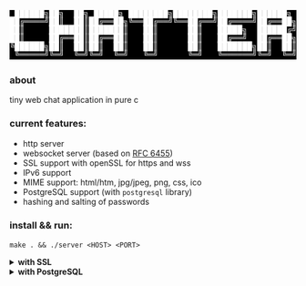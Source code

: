 ![](https://github.com/L0puh/chatter/blob/master/resources/images/logo.png)
### about
tiny web chat application in pure c

### current features:
- http server
- websocket server (based on [RFC 6455](https://www.rfc-editor.org/rfc/rfc6455))
- SSL support with openSSL for https and wss
- IPv6 support
- MIME support: html/htm, jpg/jpeg, png, css, ico
- PostgreSQL support (with `postgresql` library) 
- hashing and salting of passwords

### install && run:
```shell
make . && ./server <HOST> <PORT>
```
<details><summary><b>with SSL</b></summary>
  
1. generate private key:
```shell
openssl genrsa -out key.pem 2048
```
2. create a CSR
```shell
openssl req -new -key key.pem -out csr
```
3. create a self-signed certificate
```shell
openssl x509 -req -in csr -signkey key.pem -out cert.pem -days 365
```
4. use `--SSL` option to enable https and wss

</details>
<details><summary><b>with PostgreSQL</b></summary>

1. install `postgresql` lib. 
2. create `conninfo` file and fill in connection information 
3. compile `server_db` version

</details>
